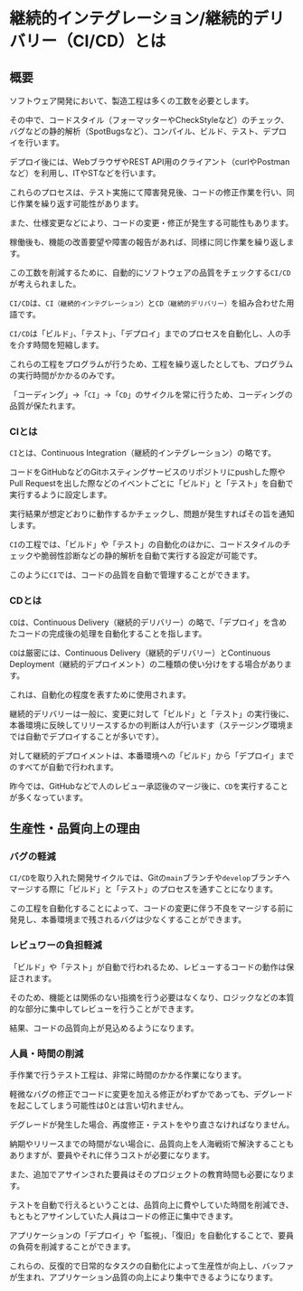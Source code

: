 # 継続的インテグレーション/継続的デリバリー（CI/CD）とは

## 概要

ソフトウェア開発において、製造工程は多くの工数を必要とします。

その中で、コードスタイル（フォーマッターやCheckStyleなど）のチェック、バグなどの静的解析（SpotBugsなど）、コンパイル、ビルド、テスト、デプロイを行います。

デプロイ後には、WebブラウザやREST API用のクライアント（curlやPostmanなど）を利用し、ITやSTなどを行います。

これらのプロセスは、テスト実施にて障害発見後、コードの修正作業を行い、同じ作業を繰り返す可能性があります。

また、仕様変更などにより、コードの変更・修正が発生する可能性もあります。

稼働後も、機能の改善要望や障害の報告があれば、同様に同じ作業を繰り返します。

この工数を削減するために、自動的にソフトウェアの品質をチェックする`CI/CD`が考えられました。

`CI/CD`は、`CI（継続的インテグレーション）`と`CD（継続的デリバリー）`を組み合わせた用語です。

`CI/CD`は「ビルド」、「テスト」、「デプロイ」までのプロセスを自動化し、人の手を介す時間を短縮します。

これらの工程をプログラムが行うため、工程を繰り返したとしても、プログラムの実行時間がかかるのみです。

「コーディング」→「`CI`」→「`CD`」のサイクルを常に行うため、コーディングの品質が保たれます。

### CIとは

`CI`とは、Continuous Integration（継続的インテグレーション）の略です。

コードをGitHubなどのGitホスティングサービスのリポジトリにpushした際やPull Requestを出した際などのイベントごとに「ビルド」と「テスト」を自動で実行するように設定します。

実行結果が想定どおりに動作するかチェックし、問題が発生すればその旨を通知します。

`CI`の工程では、「ビルド」や「テスト」の自動化のほかに、コードスタイルのチェックや脆弱性診断などの静的解析を自動で実行する設定が可能です。

このように`CI`では、コードの品質を自動で管理することができます。

### CDとは

`CD`は、Continuous Delivery（継続的デリバリー）の略で、「デプロイ」を含めたコードの完成後の処理を自動化することを指します。

`CD`は厳密には、Continuous Delivery（継続的デリバリー）とContinuous Deployment（継続的デプロイメント）の二種類の使い分けをする場合があります。

これは、自動化の程度を表すために使用されます。

継続的デリバリーは一般に、変更に対して「ビルド」と「テスト」の実行後に、本番環境に反映してリリースするかの判断は人が行います（ステージング環境までは自動でデプロイすることが多いです）。

対して継続的デプロイメントは、本番環境への「ビルド」から「デプロイ」までのすべてが自動で行われます。

昨今では、GitHubなどで人のレビュー承認後のマージ後に、`CD`を実行することが多くなっています。

## 生産性・品質向上の理由

### バグの軽減

`CI/CD`を取り入れた開発サイクルでは、Gitの`main`ブランチや`develop`ブランチへマージする際に「ビルド」と「テスト」のプロセスを通すことになります。

この工程を自動化することによって、コードの変更に伴う不良をマージする前に発見し、本番環境まで残されるバグは少なくすることができます。

### レビュワーの負担軽減

「ビルド」や「テスト」が自動で行われるため、レビューするコードの動作は保証されます。

そのため、機能とは関係のない指摘を行う必要はなくなり、ロジックなどの本質的な部分に集中してレビューを行うことができます。

結果、コードの品質向上が見込めるようになります。

### 人員・時間の削減

手作業で行うテスト工程は、非常に時間のかかる作業になります。

軽微なバグの修正でコードに変更を加える修正がわずかであっても、デグレードを起こしてしまう可能性は0とは言い切れません。

デグレードが発生した場合、再度修正・テストをやり直さなければなりません。

納期やリリースまでの時間がない場合に、品質向上を人海戦術で解決することもありますが、要員やそれに伴うコストが必要になります。

また、追加でアサインされた要員はそのプロジェクトの教育時間も必要になります。

テストを自動で行えるということは、品質向上に費やしていた時間を削減でき、もともとアサインしていた人員はコードの修正に集中できます。

アプリケーションの「デプロイ」や「監視」、「復旧」を自動化することで、要員の負荷を削減することができます。

これらの、反復的で日常的なタスクの自動化によって生産性が向上し、バッファが生まれ、アプリケーション品質の向上により集中できるようになります。
